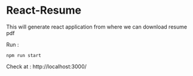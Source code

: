 # React-Resume
This will generate react application from where we can download resume pdf

Run : 
```
npm run start
```
Check at : http://localhost:3000/
